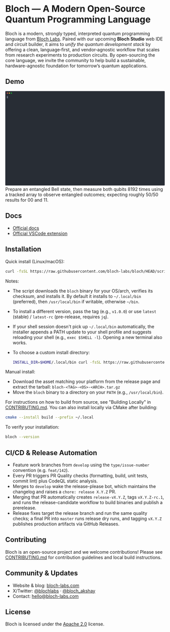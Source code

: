 # Bloch — A Modern Open-Source Quantum Programming Language

Bloch is a modern, strongly typed, interpreted quantum programming language from [Bloch Labs](https://bloch-labs.com). Paired with our upcoming **Bloch Studio** web IDE and circuit builder, it aims to *unify the quantum development stack* by offering a clean, language‑first, and vendor‑agnostic workflow that scales from research experiments to production circuits. By open-sourcing the core language, we invite the community to help build a sustainable, hardware-agnostic foundation for tomorrow’s quantum applications.

## Demo
![Demo](demo/demo.svg)
Prepare an entangled Bell state, then measure both qubits 8192 times using a tracked array to observe entangled outcomes; expecting roughly 50/50 results for 00 and 11.

## Docs
- [Official docs](https://docs.bloch-labs.com/bloch/overview)
- [Official VSCode extension](https://github.com/bloch-labs/bloch-vscode)

## Installation

Quick install (Linux/macOS):

```bash
curl -fsSL https://raw.githubusercontent.com/bloch-labs/bloch/HEAD/scripts/install.sh | bash -s -- latest
```

Notes:
- The script downloads the `bloch` binary for your OS/arch, verifies its checksum, and installs it. By default it installs to `~/.local/bin` (preferred), then `/usr/local/bin` if writable, otherwise `~/bin`.
- To install a different version, pass the tag (e.g., `v1.0.0`) or use `latest` (stable) / `latest-rc` (pre-release, requires `jq`).
- If your shell session doesn't pick up `~/.local/bin` automatically, the installer appends a PATH update to your shell profile and suggests reloading your shell (e.g., `exec $SHELL -l`). Opening a new terminal also works.
- To choose a custom install directory:

  ```bash
  INSTALL_DIR=$HOME/.local/bin curl -fsSL https://raw.githubusercontent.com/bloch-labs/bloch/HEAD/scripts/install.sh | bash -s -- latest
  ```

Manual install:
- Download the asset matching your platform from the release page and extract the tarball: `bloch-<TAG>-<OS>-<ARCH>.tar.gz`
- Move the `bloch` binary to a directory on your `PATH` (e.g., `/usr/local/bin`).

For instructions on how to build from source, see "Building Locally" in [CONTRIBUTING.md](CONTRIBUTING.md). You can also install locally via CMake after building:

```bash
cmake --install build --prefix ~/.local
```

To verify your installation:

```bash
bloch --version
```

## CI/CD & Release Automation
- Feature work branches from `develop` using the `type/issue-number` convention (e.g. `feat/142`).
- Every PR triggers PR Quality checks (formatting, build, unit tests, commit lint) plus CodeQL static analysis.
- Merges to `develop` wake the release-please bot, which maintains the changelog and raises a `chore: release X.Y.Z` PR.
- Merging that PR automatically creates `release-vX.Y.Z`, tags `vX.Y.Z-rc.1`, and runs the release-candidate workflow to build binaries and publish a prerelease.
- Release fixes target the release branch and run the same quality checks; a final PR into `master` runs release dry runs, and tagging `vX.Y.Z` publishes production artifacts via GitHub Releases.

## Contributing
Bloch is an open-source project and we welcome contributions! Please see [CONTRIBUTING.md](CONTRIBUTING.md) for contribution guidelines and local build instructions.

## Community & Updates

- Website & blog: [bloch-labs.com](https://bloch-labs.com)
- X/Twitter: [@blochlabs](https://x.com/blochlabs) · [@bloch_akshay](https://x.com/bloch_akshay)
- Contact: [hello@bloch-labs.com](mailto:hello@bloch-labs.com)

## License
Bloch is licensed under the [Apache 2.0](https://www.apache.org/licenses/LICENSE-2.0) license.
